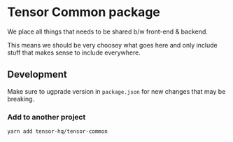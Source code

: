 # Tensor Common package

We place all things that needs to be shared b/w front-end & backend.

This means we should be very choosey what goes here and only include stuff that makes sense to include everywhere.

## Development

Make sure to ugprade version in `package.json` for new changes that may be breaking.

### Add to another project

```sh
yarn add tensor-hq/tensor-common
```
